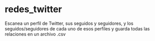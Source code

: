 # redes_twitter
Escanea un perfil de Twitter, sus seguidos y seguidores, y los seguidos/seguidores de cada uno de esos perfiles y guarda todas las relaciones en un archivo .csv
